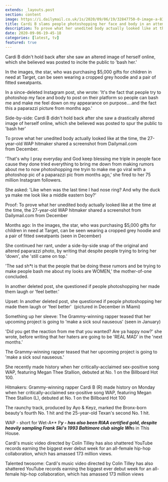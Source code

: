 ```yaml
---
extends: _layouts.post
section: content
image: https://i.dailymail.co.uk/1s/2020/09/06/19/32847750-0-image-a-83_1599415499470.jpg 
title: Cardi B slams people photoshopping her face and body in an attempt to go viral or evoke criticism 
description: To prove what her unedited body actually looked like at the time, the 27-year-old WAP hitmaker shared a screenshot from Dailymail.com from December. 
date: 2020-09-06-19-45-18 
categories: [latest, tv] 
featured: true 
--- 
```

Cardi B didn't hold back after she saw an altered image of herself online, which she believed was posted to incite the public to 'bash her.' 

In the images, the star, who was purchasing $5,000 gifts for children in need at Target, can be seen wearing a cropped grey hoodie and a pair of fitted sweatpants. 

In a since-deleted Instagram post, she wrote: 'It's the fact that people try to photoshop my face and body to post on their platform so people can bash me and make me feel down on my appearance on purpose….and the fact this a paparazzi picture from months ago.' 

Side-by-side: Cardi B didn't hold back after she saw a drastically altered image of herself online, which she believed was posted to spur the public to 'bash her'

To prove what her unedited body actually looked like at the time, the 27-year-old WAP hitmaker shared a screenshot from Dailymail.com from December.  

'That's why I pray everyday and God keep blessing me triple in people face cause they done tried everything to bring me down from making rumors about me to now photoshopping me tryin to make me go viral with a photoshop pic of a paparazzi pic from months ago,' she fired to her 75 million Instagram followers.

She asked: 'Like when was the last time I had nose ring? And why the duck ya make me look like a middle eastern boy?' 

Proof: To prove what her unedited body actually looked like at the time at the time, the 27-year-old WAP hitmaker shared a screenshot from Dailymail.com from December

Months ago: In the images, the star, who was purchasing $5,000 gifts for children in need at Target, can be seen wearing a cropped grey hoodie and a pair of fitted sweatpants (seen in December)

She continued her rant, under a side-by-side snap of the original and altered paparazzi photo, by writing that despite people trying to bring her 'down', she 'still came on top.' 

'The sad sh*t is that the people that be doing these rumors and be trying to make people bash me about my looks are WOMEN,' the mother-of-one concluded.  

In another deleted post, she questioned if people photoshopping her made them laugh or 'feel better.' 

Upset: In another deleted post, she questioned if people photoshopping her made them laugh or 'feel better'  (pictured in December in Miami)

Something up her sleeve: The Grammy-winning rapper teased that her upcoming project is going to 'make a sick soul nauseous' (seen in January) 

'Did you get the reaction from me that you wanted? Are ya happy now?' she wrote, before writing that her haters are going to be 'REAL MAD' in the 'next months.'

The Grammy-winning rapper teased that her upcoming project is going to 'make a sick soul nauseous.'   

She recently made history when her critically-acclaimed sex-positive song WAP, featuring Megan Thee Stallion, debuted at No. 1 on the Billboard Hot 100.

Hitmakers: Grammy-winning rapper Cardi B (R) made history on Monday when her critically-acclaimed sex-positive song WAP, featuring Megan Thee Stallion (L), debuted at No. 1 on the Billboard Hot 100

The raunchy track, produced by Ayo & Keyz, marked the Bronx-born beauty's fourth No. 1 hit and the 25-year-old Texan's second No. 1 hit.

WAP - short for Wet-A** P***y - has also been RIAA certified gold, despite heavily sampling Frank Ski's 1993 Baltimore club single Wh***s in This House. 

Cardi's music video directed by Colin Tilley has also shattered YouTube records earning the biggest ever debut week for an all-female hip-hop collaboration, which has amassed 173 million views. 

Talented twosome: Cardi's music video directed by Colin Tilley has also shattered YouTube records earning the biggest ever debut week for an all-female hip-hop collaboration, which has amassed 173 million views

